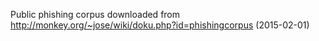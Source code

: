 Public phishing corpus downloaded from http://monkey.org/~jose/wiki/doku.php?id=phishingcorpus (2015-02-01)
